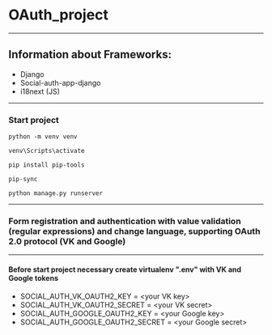 # OAuth_project

---
## Information about Frameworks:
- Django
- Social-auth-app-django
- i18next (JS)
---
### Start project
```
python -m venv venv
```
```
venv\Scripts\activate
```
```
pip install pip-tools
```
```
pip-sync
```
```
python manage.py runserver
```
---
### Form registration and authentication with value validation (regular expressions) and change language, supporting OAuth 2.0 protocol (VK and Google)

--- 

#### Before start project necessary create virtualenv ".env" with VK and Google tokens
- SOCIAL_AUTH_VK_OAUTH2_KEY = \<your VK key\>
- SOCIAL_AUTH_VK_OAUTH2_SECRET = \<your VK secret\>
- SOCIAL_AUTH_GOOGLE_OAUTH2_KEY = \<your Google key\>
- SOCIAL_AUTH_GOOGLE_OAUTH2_SECRET = \<your Google secret\>

